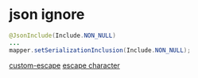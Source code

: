 

# json ignore
```java
@JsonInclude(Include.NON_NULL)
...
mapper.setSerializationInclusion(Include.NON_NULL);
```


[custom-escape](https://stackoverflow.com/questions/34409083/jackson-object-mapper-with-custom-escapes-have-limit-on-field-length)
[escape character](https://github.com/FasterXML/jackson-docs/wiki/JacksonSampleQuoteChars)
